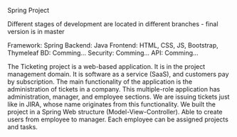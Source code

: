 Spring Project

Different stages of development are located in different branches - final version is in master

Framework: Spring
Backend: Java
Frontend: HTML, CSS, JS, Bootstrap, Thymeleaf
BD: Comming...
Security: Comming...
API: Comming...


The Ticketing project is a web-based application. It is in the project management domain. It is software as a service (SaaS), and customers pay by subscription.
The main functionality of the application is the administration of tickets in a company. This multiple-role application has administration, manager, and employee sections. We are issuing tickets just like in JIRA, whose name originates from this functionality. 
We built the project in a Spring Web structure (Model-View-Controller). Able to create users from employee to manager. Each employee can be assigned projects and tasks.





